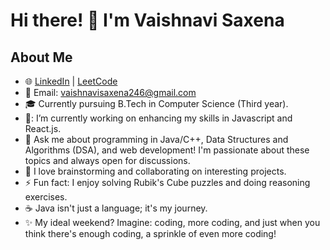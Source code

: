 # Hi there! 👋 I'm Vaishnavi Saxena

<!--
**[Your GitHub Username]/[Your GitHub Username]** is a ✨ _special_ ✨ repository because its `README.md` (this file) appears on your GitHub profile.
-->

## About Me

- 🌐 [LinkedIn](https://www.linkedin.com/in/vaishnavi246/)  | [LeetCode](https://leetcode.com/vaishnavi246/) 
- 📧 Email: [vaishnavisaxena246@gmail.com](mailto:vaishnavisaxena246@gmail.com)
- 🎓 Currently pursuing B.Tech in Computer Science (Third year).
- 🔭: I’m currently working on enhancing my skills in Javascript and React.js.
- 💬 Ask me about programming in Java/C++, Data Structures and Algorithms (DSA), and web development! I'm passionate about these topics and always open for discussions.
- 💬 I love brainstorming and collaborating on interesting projects.
- ⚡ Fun fact: I enjoy solving Rubik's Cube puzzles and doing reasoning exercises.
- ☕ Java isn't just a language; it's my journey.
- ✨ My ideal weekend? Imagine: coding, more coding, and just when you think there's enough coding, a sprinkle of even more coding!



